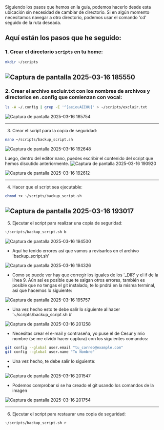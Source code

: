Siguiendo los pasos que hemos en la guía, podemos hacerlo desde esta ubicación sin necesidad de cambiar de directorio. Si en algún momento necesitamos navegar a otro directorio, podemos usar el comando 'cd' seguido de la ruta deseada.

## Aquí están los pasos que he seguido:

### 1. Crear el directorio `scripts` en tu home:

```bash
mkdir ~/scripts
```
![Captura de pantalla 2025-03-16 185550](https://github.com/user-attachments/assets/e0a09d8c-0761-41be-b004-bd87c2f0970b)
---

### 2. Crear el archivo excluir.txt con los nombres de archivos y directorios en .config que comienzan con vocal:
```bash
ls -A ~/.config | grep -E '^[aeiouAEIOU]' > ~/scripts/excluir.txt
```
![Captura de pantalla 2025-03-16 185754](https://github.com/user-attachments/assets/d777cfe8-9c35-4805-9e0a-bbc9134efe52)

---

3. Crear el script para la copia de seguridad:
```bash
nano ~/scripts/backup_script.sh
```
![Captura de pantalla 2025-03-16 192648](https://github.com/user-attachments/assets/6fb65819-6d02-4dee-8593-1c685eb3a719)

Luego, dentro del editor nano, puedes escribir el contenido del script que hemos discutido anteriormente.
![Captura de pantalla 2025-03-16 190920](https://github.com/user-attachments/assets/fffe4041-3c2c-4369-ab97-2e9a3528f733)

![Captura de pantalla 2025-03-16 192612](https://github.com/user-attachments/assets/f443a91e-312c-4e33-a9b2-dfd29a318460)

---

4. Hacer que el script sea ejecutable:
```bash
chmod +x ~/scripts/backup_script.sh
```
![Captura de pantalla 2025-03-16 193017](https://github.com/user-attachments/assets/5d4ba78d-3c2e-473e-b3c6-d6f99e30a148)
---

5. Ejecutar el script para realizar una copia de seguridad:
```bash
~/scripts/backup_script.sh b
```
![Captura de pantalla 2025-03-16 194500](https://github.com/user-attachments/assets/e4b49663-1f0c-401a-9548-f6a0bf7f577c)

- Aquí he tenido errores así que vamos a revisarlos en el archivo 'backup_script.sh'

![Captura de pantalla 2025-03-16 194326](https://github.com/user-attachments/assets/a2ab6a4a-53f2-4582-b79d-58e6c733d227)

- Como se puede ver hay que corregir los iguales de los '_DIR' y el if de la línea 9. Aún así es posible que te salgan otros errores, también es posible que no tengas el git instalado, te lo pndrá en la misma terminal, así que hacemos lo siguiente:

![Captura de pantalla 2025-03-16 195757](https://github.com/user-attachments/assets/b197c77f-e967-4372-8336-26cc2b8d50c6)

- Una vez hecho esto te debe salir lo siguiente al hacer '~/scripts/backup_script.sh b'

![Captura de pantalla 2025-03-16 201258](https://github.com/user-attachments/assets/18a658fe-3670-4dc5-88b1-7314db0f7fb3)

- Necesitas crear el e-mail y contraseña, yo puse el de Cesur y mio nombre (se me olvidó hacer captura) con los siguientes comandos:
  
```bash
git config --global user.email "tu_correo@example.com"
git config --global user.name "Tu Nombre"
```
- Una vez hecho, te debe salir lo siguiente:
- 
![Captura de pantalla 2025-03-16 201547](https://github.com/user-attachments/assets/70573a7d-1c9f-405b-be60-44f616964992)

- Podemos comprobar si se ha creado el git usando los comandos de la imagen

![Captura de pantalla 2025-03-16 201754](https://github.com/user-attachments/assets/4bfeb63e-26cf-49a7-b620-0b67dcbb0a39)

---

6. Ejecutar el script para restaurar una copia de seguridad:
```bash
~/scripts/backup_script.sh r
```
